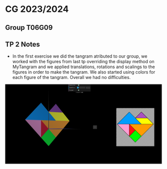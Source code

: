 # CG 2023/2024

## Group T06G09

## TP 2 Notes

- In the first exercise we did the tangram atributed to our group, we worked with the figures from last tp overriding the display method on MyTangram and we applied translations, rotations and scalings to the figures in order to make the tangram. We also started using colors for each figure of the tangram. Overall we had no difficulties.

![Screenshot 1](screenshots/cg-t06-g09-tp2-1.png)

